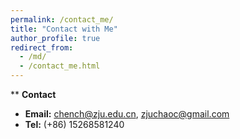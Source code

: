 ```yaml
---
permalink: /contact_me/
title: "Contact with Me"
author_profile: true
redirect_from: 
  - /md/
  - /contact_me.html
---
```


** **Contact**
* **Email:** chench@zju.edu.cn, zjuchaoc@gmail.com
* **Tel:** (+86) 15268581240
